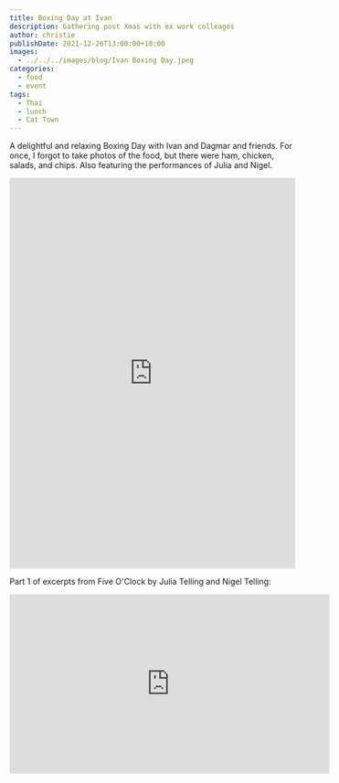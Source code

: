 ```yaml
---
title: Boxing Day at Ivan
description: Gathering post Xmas with ex work colleages
author: christie
publishDate: 2021-12-26T13:00:00+10:00
images:
  - ../../../images/blog/Ivan Boxing Day.jpeg
categories:
  - food
  - event
tags:
  - Thai
  - lunch
  - Cat Town
---
```

A delightful and relaxing Boxing Day with Ivan and Dagmar and friends. For once, I forgot to take photos of the food, but there were ham, chicken, salads, and chips. Also featuring the performances of Julia and Nigel.

<iframe src="https://www.facebook.com/plugins/post.php?href=https%3A%2F%2Fwww.facebook.com%2Fchris1.tham%2Fposts%2Fpfbid029FvQoWaSN7zqHvkCXX8iz81T5REgLT28ugnGL4CX3h9rjedHapAPGpTYTWudHxvEl&show_text=true&width=500" width="500" height="684" style="border:none;overflow:hidden" scrolling="no" frameborder="0" allowfullscreen="true" allow="autoplay; clipboard-write; encrypted-media; picture-in-picture; web-share"></iframe>

Part 1 of excerpts from Five O'Clock by Julia Telling and Nigel Telling:

<iframe src="https://www.facebook.com/plugins/video.php?height=314&href=https%3A%2F%2Fwww.facebook.com%2Fchris1.tham%2Fvideos%2F604624137467467%2F&show_text=false&width=560&t=0" width="560" height="314" style="border:none;overflow:hidden" scrolling="no" frameborder="0" allowfullscreen="true" allow="autoplay; clipboard-write; encrypted-media; picture-in-picture; web-share" allowFullScreen="true"></iframe>
